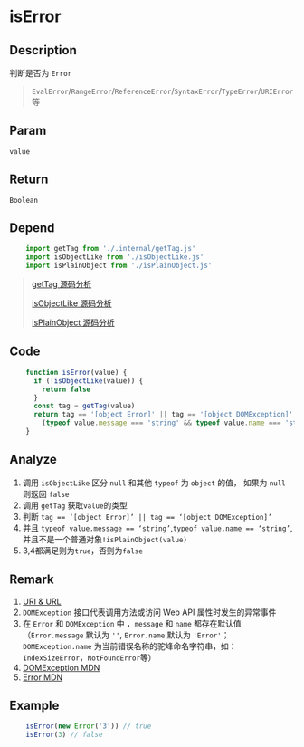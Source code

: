 # isError

## Description 
判断是否为 `Error`
> `EvalError`/`RangeError`/`ReferenceError`/`SyntaxError`/`TypeError`/`URIError` 等
> 

## Param
`value`

## Return
`Boolean`

## Depend
```js
    import getTag from './.internal/getTag.js'
    import isObjectLike from './isObjectLike.js'
    import isPlainObject from './isPlainObject.js'
```
> [getTag 源码分析](../internal/getTag.md)
> 
> [isObjectLike 源码分析](./isObjectLike.md)
> 
> [isPlainObject 源码分析](./isPlainObject.md)
> 

## Code
```js
    function isError(value) {
      if (!isObjectLike(value)) {
        return false
      }
      const tag = getTag(value)
      return tag == '[object Error]' || tag == '[object DOMException]' ||
        (typeof value.message === 'string' && typeof value.name === 'string' && !isPlainObject(value))
    }
```

## Analyze
1. 调用 `isObjectLike` 区分 `null` 和其他 `typeof` 为 `object` 的值， 如果为 `null` 则返回 `false`
2. 调用 `getTag` 获取`value`的类型
3. 判断 `tag == ‘[object Error]’ || tag == ‘[object DOMException]’`
4. 并且 `typeof value.message == ‘string’`,`typeof value.name == ‘string’`, 并且不是一个普通对象`!isPlainObject(value)`
5. 3,4都满足则为`true`，否则为`false`

## Remark
1. [URI & URL](https://danielmiessler.com/study/difference-between-uri-url/)
2. `DOMException` 接口代表调用方法或访问 Web API 属性时发生的异常事件
3. 在 `Error` 和 `DOMException` 中 ，`message` 和 `name` 都存在默认值（`Error.message` 默认为 `''`, `Error.name` 默认为 `'Error'`；`DOMException.name` 为当前错误名称的驼峰命名字符串，如：`IndexSizeError`，`NotFoundError`等）
4. [DOMException MDN](https://developer.mozilla.org/zh-CN/docs/Web/API/DOMException)
5. [Error MDN](https://developer.mozilla.org/zh-CN/docs/Web/JavaScript/Reference/Global_Objects/Error)

## Example
```js
    isError(new Error('3')) // true
    isError(3) // false
```
